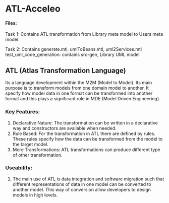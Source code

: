 # ATL-Acceleo
#### Files:
Task 1: Contains ATL transformation from Library meta model to Users meta model.

Task 2: 
Contains generate.mtl, umlToBeans.mtl, uml2Services.mtl
test_uml_code_generation: contains src-gen, Library UML model

## ATL (Atlas Transformation Language)

Its a language development within the M2M (Model to Model). Its main purpose is to transform models from one domain model to another. It specify how model data in one format can be transformed into another format and this plays a significant role in MDE (Model Driven Engineering).

### Key Features:

1. Declarative Nature: The transformation can be written in a declarative way and constructors are available when needed.
2. Rule Based: For the transformation in ATL there are defined by rules. These rules specify how the data can be transformed from the model to the target model.
3. More Transformations: ATL transformations can produce different type of other transformation.

### Useability:

1. The main use of ATL is data integration and software migration such that different representations of data in one model can be converted to another model. This way of conversion allow developers to design models in high levels.
